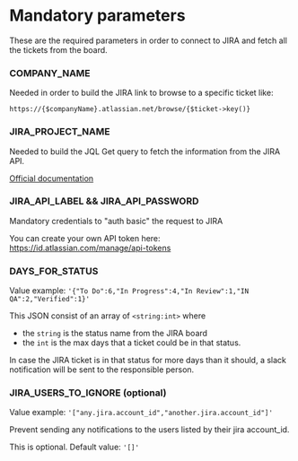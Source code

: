 # Mandatory parameters

These are the required parameters in order to connect to JIRA and fetch all the tickets from the board.

### COMPANY_NAME

Needed in order to build the JIRA link to browse to a specific ticket like:

`https://{$companyName}.atlassian.net/browse/{$ticket->key()}`

### JIRA_PROJECT_NAME

Needed to build the JQL Get query to fetch the information from the JIRA API.

[Official documentation](https://confluence.atlassian.com/jirasoftwarecloud/advanced-searching-764478330.html)

### JIRA_API_LABEL && JIRA_API_PASSWORD

Mandatory credentials to "auth basic" the request to JIRA

You can create your own API token here: https://id.atlassian.com/manage/api-tokens

### DAYS_FOR_STATUS

Value example: `'{"To Do":6,"In Progress":4,"In Review":1,"IN QA":2,"Verified":1}'`

This JSON consist of an array of `<string:int>` where

* the `string` is the status name from the JIRA board
* the `int` is the max days that a ticket could be in that status.

In case the JIRA ticket is in that status for more days than it should,
a slack notification will be sent to the responsible person.

### JIRA_USERS_TO_IGNORE (optional)

Value example: `'["any.jira.account_id","another.jira.account_id"]'`

Prevent sending any notifications to the users listed by their jira account_id.

This is optional. Default value: `'[]'`
